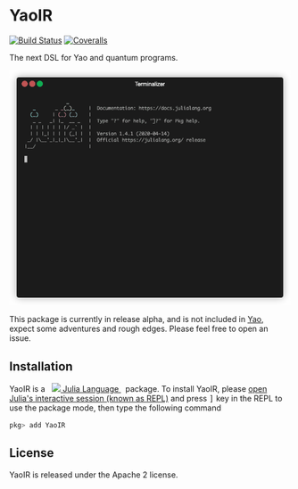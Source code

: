 # YaoIR

[![Build Status](https://travis-ci.com/QuantumBFS/YaoIR.jl.svg?branch=master)](https://travis-ci.com/QuantumBFS/YaoIR.jl)
[![Coveralls](https://coveralls.io/repos/github/QuantumBFS/YaoIR.jl/badge.svg?branch=master)](https://coveralls.io/github/QuantumBFS/YaoIR.jl?branch=master)

The next DSL for Yao and quantum programs.

![demo](demo.gif)

This package is currently in release alpha, and is not included in [Yao](https://github.com/QuantumBFS/Yao.jl), expect some adventures and rough edges. Please feel free to open an issue.

## Installation

<p>
YaoIR is a &nbsp;
    <a href="https://julialang.org">
        <img src="https://julialang.org/favicon.ico" width="16em">
        Julia Language
    </a>
    &nbsp; package. To install YaoIR,
    please <a href="https://docs.julialang.org/en/v1/manual/getting-started/">open
    Julia's interactive session (known as REPL)</a> and press <kbd>]</kbd> key in the REPL to use the package mode, then type the following command
</p>

```julia
pkg> add YaoIR
```

## License

YaoIR is released under the Apache 2 license.